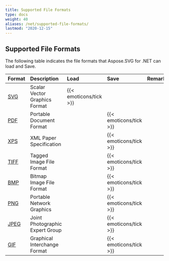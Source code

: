 ```yaml
---
title: Supported File Formats
type: docs
weight: 40
aliases: /net/supported-file-formats/
lastmod: "2020-12-15"
---
```


## **Supported File Formats**

The following table indicates the file formats that Aspose.SVG for .NET can load and Save.

|**Format**|**Description**|**Load**|**Save**|**Remarks**|
| :- | :- | :- | :- | :- |
|[SVG](https://docs.fileformat.com/page-description-language/svg/)|Scalar Vector Graphics Format|{{< emoticons/tick >}}| | |
|[PDF](https://docs.fileformat.com/pdf/)|Portable Document Format| |{{< emoticons/tick >}}| |
|[XPS](https://docs.fileformat.com/page-description-language/xps/)|XML Paper Specification| |{{< emoticons/tick >}}| |
|[TIFF](https://docs.fileformat.com/image/tiff/)|Tagged Image File Format| |{{< emoticons/tick >}}| |
|[BMP](https://docs.fileformat.com/image/bmp/)|Bitmap Image File Format| |{{< emoticons/tick >}}| |
|[PNG](https://docs.fileformat.com/image/png/)|Portable Network Graphics| |{{< emoticons/tick >}}| |
|[JPEG](https://docs.fileformat.com/image/jpeg/)|Joint Photographic Expert Group| |{{< emoticons/tick >}}| |
|[GIF](https://docs.fileformat.com/image/gif/)|Graphical Interchange Format| |{{< emoticons/tick >}}| |
